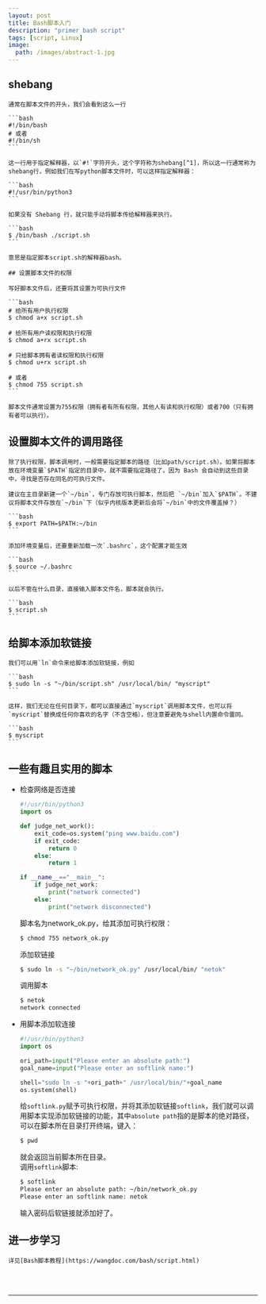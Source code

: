 ```yaml
---
layout: post
title: Bash脚本入门
description: "primer bash script"
tags: [script, Linux]
image:
  path: /images/abstract-1.jpg
---
```


## shebang

    通常在脚本文件的开头，我们会看到这么一行

    ```bash
    #!/bin/bash
    # 或者
    #!/bin/sh
    ```

    这一行用于指定解释器，以`#!`字符开头，这个字符称为shebang[^1]，所以这一行通常称为shebang行，例如我们在写python脚本文件时，可以这样指定解释器：

    ```bash
    #!/usr/bin/python3
    ```

    如果没有 Shebang 行，就只能手动将脚本传给解释器来执行。

    ```bash
    $ /bin/bash ./script.sh
    ```

    意思是指定脚本script.sh的解释器bash。

    ## 设置脚本文件的权限

    写好脚本文件后，还要将其设置为可执行文件

    ```bash
    # 给所有用户执行权限
    $ chmod a+x script.sh

    # 给所有用户读权限和执行权限
    $ chmod a+rx script.sh

    # 只给脚本拥有者读权限和执行权限
    $ chmod u+rx script.sh

    # 或者
    $ chmod 755 script.sh
    ```

    脚本文件通常设置为755权限（拥有者有所有权限，其他人有读和执行权限）或者700（只有拥有者可以执行）。

## 设置脚本文件的调用路径

    除了执行权限，脚本调用时，一般需要指定脚本的路径（比如path/script.sh）。如果将脚本放在环境变量`$PATH`指定的目录中，就不需要指定路径了。因为 Bash 会自动到这些目录中，寻找是否存在同名的可执行文件。

    建议在主目录新建一个`~/bin`，专门存放可执行脚本，然后把 `~/bin`加入`$PATH`。不建议将脚本文件存放在`~/bin`下（似乎内核版本更新后会将`~/bin`中的文件覆盖掉？）

    ```bash
    $ export PATH=$PATH:~/bin
    ```

    添加环境变量后，还要重新加载一次`.bashrc`，这个配置才能生效

    ```bash
    $ source ~/.bashrc
    ```

    以后不管在什么目录，直接输入脚本文件名，脚本就会执行。

    ```bash
    $ script.sh
    ```

## 给脚本添加软链接

    我们可以用`ln`命令来给脚本添加软链接，例如

    ```bash
    $ sudo ln -s "~/bin/script.sh" /usr/local/bin/ "myscript"
    ```

    这样，我们无论在任何目录下，都可以直接通过`myscript`调用脚本文件，也可以将`myscript`替换成任何你喜欢的名字（不含空格），但注意要避免与shell内置命令雷同。

    ```bash
    $ myscript
    ```

## 一些有趣且实用的脚本

- 检查网络是否连接

    ```python
    #!/usr/bin/python3
    import os

    def judge_net_work():
        exit_code=os.system("ping www.baidu.com")
        if exit_code:
            return 0
        else:
            return 1

    if __name__=="__main__":
        if judge_net_work:
            print("network connected")
        else:
            print("network disconnected")
    ```

    脚本名为network_ok.py，给其添加可执行权限：

    ```bash
    $ chmod 755 network_ok.py
    ```

    添加软链接

    ```bash
    $ sudo ln -s "~/bin/network_ok.py" /usr/local/bin/ "netok"
    ```

    调用脚本

    ```bash
    $ netok
    network connected
    ```

- 用脚本添加软连接

    ```python
    #!/usr/bin/python3
    import os

    ori_path=input("Please enter an absolute path:")
    goal_name=input("Please enter an softlink name:")

    shell="sudo ln -s "+ori_path+" /usr/local/bin/"+goal_name
    os.system(shell)
    ```

    给`softlink.py`赋予可执行权限，并将其添加软链接`softlink`，我们就可以调用脚本实现添加软链接的功能，其中`absolute path`指的是脚本的绝对路径，可以在脚本所在目录打开终端，键入：

    ```bash
    $ pwd
    ```
    就会返回当前脚本所在目录。  
    调用`softlink`脚本:

    ```bash
    $ softlink
    Please enter an absolute path: ~/bin/network_ok.py
    Please enter an softlink name: netok
    ```

    输入密码后软链接就添加好了。

## 进一步学习

    详见[Bash脚本教程](https://wangdoc.com/bash/script.html)


<br/>
<br/>

___

[^1]: shebang: 直译为“工作；事情；住所”